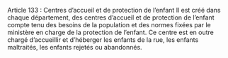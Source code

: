 Article 133 : Centres d’accueil et de protection de l’enfant
Il est créé dans chaque département, des centres d’accueil et de protection de l’enfant compte tenu des besoins de la population et des normes fixées par le ministère en charge de la protection de l’enfant.
Ce centre est en outre chargé d’accueillir et d’héberger les enfants de la rue, les enfants maltraités, les enfants rejetés ou abandonnés.